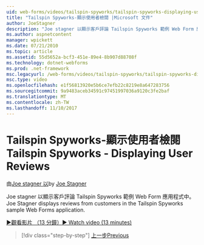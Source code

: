 ```yaml
---
uid: web-forms/videos/tailspin-spyworks/tailspin-spyworks-displaying-user-reviews
title: "Tailspin Spyworks-顯示使用者檢閱 |Microsoft 文件"
author: JoeStagner
description: "Joe stagner 以顯示客戶評論 Tailspin Spyworks 範例 Web Form 應用程式中。"
ms.author: aspnetcontent
manager: wpickett
ms.date: 07/21/2010
ms.topic: article
ms.assetid: 55d5652a-bcf3-451e-89e4-8b907d88708f
ms.technology: dotnet-webforms
ms.prod: .net-framework
msc.legacyurl: /web-forms/videos/tailspin-spyworks/tailspin-spyworks-displaying-user-reviews
msc.type: video
ms.openlocfilehash: e1f56813920e5b6ce7efb22c8219e8a647283756
ms.sourcegitcommit: 9a9483aceb34591c97451997036a9120c3fe2baf
ms.translationtype: MT
ms.contentlocale: zh-TW
ms.lasthandoff: 11/10/2017
---
```

<a name="tailspin-spyworks---displaying-user-reviews"></a><span data-ttu-id="52c93-103">Tailspin Spyworks-顯示使用者檢閱</span><span class="sxs-lookup"><span data-stu-id="52c93-103">Tailspin Spyworks - Displaying User Reviews</span></span>
====================
<span data-ttu-id="52c93-104">由[Joe stagner 以](https://github.com/JoeStagner)</span><span class="sxs-lookup"><span data-stu-id="52c93-104">by [Joe Stagner](https://github.com/JoeStagner)</span></span>

<span data-ttu-id="52c93-105">Joe stagner 以顯示客戶評論 Tailspin Spyworks 範例 Web Form 應用程式中。</span><span class="sxs-lookup"><span data-stu-id="52c93-105">Joe Stagner displays reviews from customers in the Tailspin Spyworks sample Web Forms application.</span></span>

[<span data-ttu-id="52c93-106">&#9654;觀看影片 （13 分鐘）</span><span class="sxs-lookup"><span data-stu-id="52c93-106">&#9654; Watch video (13 minutes)</span></span>](https://channel9.msdn.com/Blogs/ASP-NET-Site-Videos/tailspin-spyworks-displaying-user-reviews)

>[!div class="step-by-step"]
[<span data-ttu-id="52c93-107">上一步</span><span class="sxs-lookup"><span data-stu-id="52c93-107">Previous</span></span>](tailspin-spyworks-adding-user-product-reviews.md)
